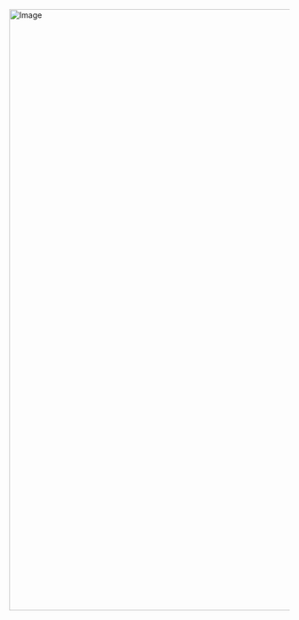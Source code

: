 <img width="1920" height="1080" alt="Image" src="https://github.com/user-attachments/assets/64d7d223-d352-4b08-b0b6-cd5734927de6" />
